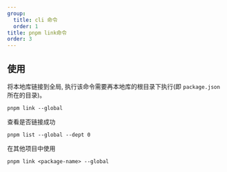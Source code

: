 ```yaml
---
group:
  title: cli 命令
  order: 1
title: pnpm link命令
order: 3
---
```


## 使用

将本地库链接到全局, 执行该命令需要再本地库的根目录下执行(即 `package.json` 所在的目录)。

```shell [pnpm]
pnpm link --global
```

查看是否链接成功

```shell [pnpm]
pnpm list --global --dept 0
```

在其他项目中使用

```shell [pnpm]
pnpm link <package-name> --global
```
